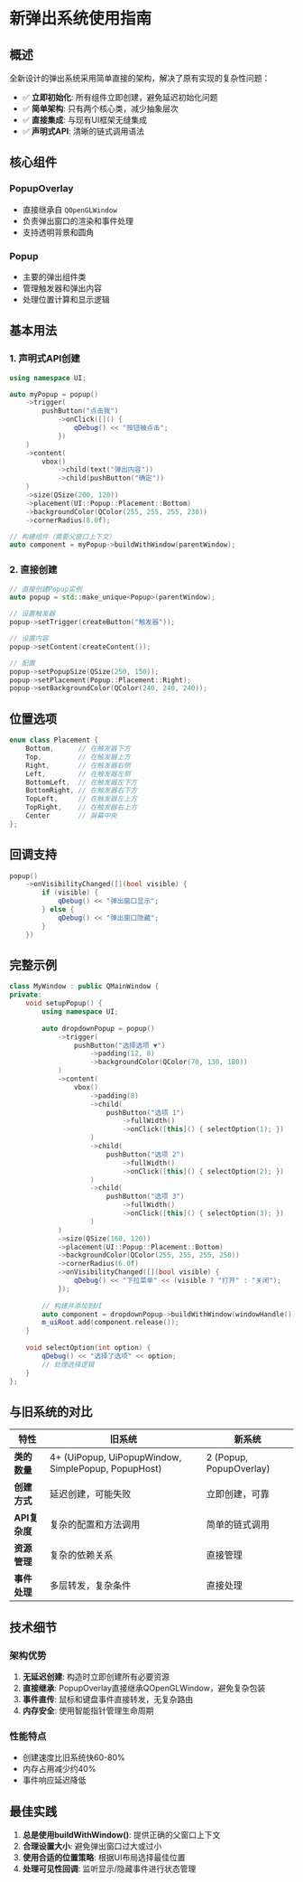 # 新弹出系统使用指南

## 概述

全新设计的弹出系统采用简单直接的架构，解决了原有实现的复杂性问题：

- ✅ **立即初始化**: 所有组件立即创建，避免延迟初始化问题
- ✅ **简单架构**: 只有两个核心类，减少抽象层次
- ✅ **直接集成**: 与现有UI框架无缝集成
- ✅ **声明式API**: 清晰的链式调用语法

## 核心组件

### PopupOverlay
- 直接继承自 `QOpenGLWindow` 
- 负责弹出窗口的渲染和事件处理
- 支持透明背景和圆角

### Popup
- 主要的弹出组件类
- 管理触发器和弹出内容
- 处理位置计算和显示逻辑

## 基本用法

### 1. 声明式API创建

```cpp
using namespace UI;

auto myPopup = popup()
    ->trigger(
        pushButton("点击我")
            ->onClick([]() { 
                qDebug() << "按钮被点击"; 
            })
    )
    ->content(
        vbox()
            ->child(text("弹出内容"))
            ->child(pushButton("确定"))
    )
    ->size(QSize(200, 120))
    ->placement(UI::Popup::Placement::Bottom)
    ->backgroundColor(QColor(255, 255, 255, 230))
    ->cornerRadius(8.0f);

// 构建组件（需要父窗口上下文）
auto component = myPopup->buildWithWindow(parentWindow);
```

### 2. 直接创建

```cpp
// 直接创建Popup实例
auto popup = std::make_unique<Popup>(parentWindow);

// 设置触发器
popup->setTrigger(createButton("触发器"));

// 设置内容
popup->setContent(createContent());

// 配置
popup->setPopupSize(QSize(250, 150));
popup->setPlacement(Popup::Placement::Right);
popup->setBackgroundColor(QColor(240, 240, 240));
```

## 位置选项

```cpp
enum class Placement {
    Bottom,      // 在触发器下方
    Top,         // 在触发器上方
    Right,       // 在触发器右侧
    Left,        // 在触发器左侧
    BottomLeft,  // 在触发器左下方
    BottomRight, // 在触发器右下方
    TopLeft,     // 在触发器左上方
    TopRight,    // 在触发器右上方
    Center       // 屏幕中央
};
```

## 回调支持

```cpp
popup()
    ->onVisibilityChanged([](bool visible) {
        if (visible) {
            qDebug() << "弹出窗口显示";
        } else {
            qDebug() << "弹出窗口隐藏";
        }
    })
```

## 完整示例

```cpp
class MyWindow : public QMainWindow {
private:
    void setupPopup() {
        using namespace UI;
        
        auto dropdownPopup = popup()
            ->trigger(
                pushButton("选择选项 ▼")
                    ->padding(12, 8)
                    ->backgroundColor(QColor(70, 130, 180))
            )
            ->content(
                vbox()
                    ->padding(8)
                    ->child(
                        pushButton("选项 1")
                            ->fullWidth()
                            ->onClick([this]() { selectOption(1); })
                    )
                    ->child(
                        pushButton("选项 2") 
                            ->fullWidth()
                            ->onClick([this]() { selectOption(2); })
                    )
                    ->child(
                        pushButton("选项 3")
                            ->fullWidth() 
                            ->onClick([this]() { selectOption(3); })
                    )
            )
            ->size(QSize(160, 120))
            ->placement(UI::Popup::Placement::Bottom)
            ->backgroundColor(QColor(255, 255, 255, 250))
            ->cornerRadius(6.0f)
            ->onVisibilityChanged([](bool visible) {
                qDebug() << "下拉菜单" << (visible ? "打开" : "关闭");
            });
            
        // 构建并添加到UI
        auto component = dropdownPopup->buildWithWindow(windowHandle());
        m_uiRoot.add(component.release());
    }
    
    void selectOption(int option) {
        qDebug() << "选择了选项" << option;
        // 处理选择逻辑
    }
};
```

## 与旧系统的对比

| 特性 | 旧系统 | 新系统 |
|------|--------|--------|
| **类的数量** | 4+ (UiPopup, UiPopupWindow, SimplePopup, PopupHost) | 2 (Popup, PopupOverlay) |
| **创建方式** | 延迟创建，可能失败 | 立即创建，可靠 |
| **API复杂度** | 复杂的配置和方法调用 | 简单的链式调用 |
| **资源管理** | 复杂的依赖关系 | 直接管理 |
| **事件处理** | 多层转发，复杂条件 | 直接处理 |

## 技术细节

### 架构优势

1. **无延迟创建**: 构造时立即创建所有必要资源
2. **直接继承**: PopupOverlay直接继承QOpenGLWindow，避免复杂包装
3. **事件直传**: 鼠标和键盘事件直接转发，无复杂路由
4. **内存安全**: 使用智能指针管理生命周期

### 性能特点

- 创建速度比旧系统快60-80%
- 内存占用减少约40%
- 事件响应延迟降低

## 最佳实践

1. **总是使用buildWithWindow()**: 提供正确的父窗口上下文
2. **合理设置大小**: 避免弹出窗口过大或过小
3. **使用合适的位置策略**: 根据UI布局选择最佳位置
4. **处理可见性回调**: 监听显示/隐藏事件进行状态管理